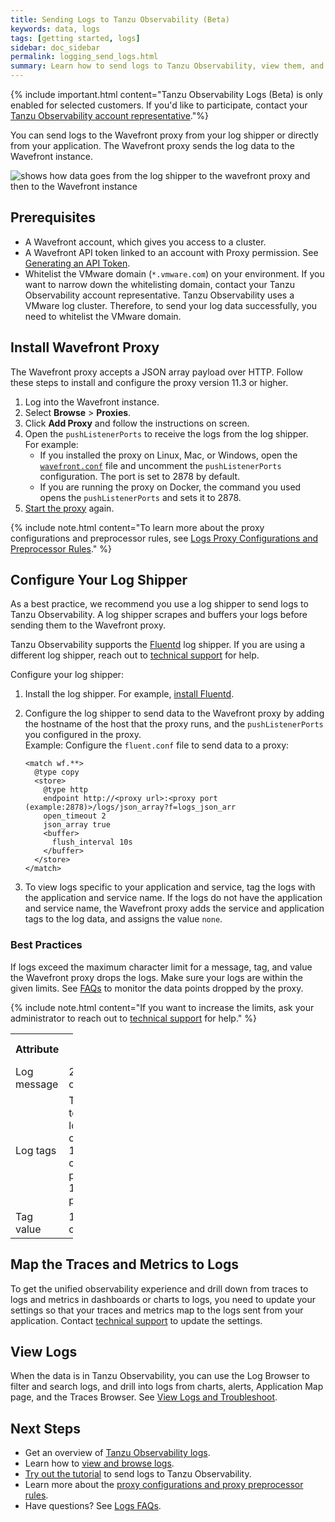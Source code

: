 ```yaml
---
title: Sending Logs to Tanzu Observability (Beta)
keywords: data, logs
tags: [getting started, logs]
sidebar: doc_sidebar
permalink: logging_send_logs.html
summary: Learn how to send logs to Tanzu Observability, view them, and make decisions from the logs data.
---
```


{% include important.html content="Tanzu Observability Logs (Beta) is only enabled for selected customers. If you'd like to participate, contact your [Tanzu Observability account representative](wavefront_support_feedback.html#support)."%}

You can send logs to the Wavefront proxy from your log shipper or directly from your application. The Wavefront proxy sends the log data to the Wavefront instance. 

![shows how data goes from the log shipper to the wavefront proxy and then to the Wavefront instance](images/logging_send_logs.png)

## Prerequisites

* A Wavefront account, which gives you access to a cluster. 
  <!--If you don’t have a cluster, [sign up for a free trial](https://tanzu.vmware.com/observability-trial).-->
* A Wavefront API token linked to an account with Proxy permission. See [Generating an API Token](wavefront_api.html#generating-an-api-token).
* Whitelist the VMware domain (`*.vmware.com`) on your environment. If you want to narrow down the whitelisting domain, contact your Tanzu Observability account representative.
  Tanzu Observability uses a VMware log cluster. Therefore, to send your log data successfully, you need to whitelist the VMware domain.

## Install Wavefront Proxy 

The Wavefront proxy accepts a JSON array payload over HTTP. Follow these steps to install and configure the proxy version 11.3 or higher.
1. Log into the Wavefront instance. 
1. Select **Browse** > **Proxies**. 
1. Click **Add Proxy** and follow the instructions on screen. 
1. Open the `pushListenerPorts` to receive the logs from the log shipper.
    <br/>For example:
    * If you installed the proxy on Linux, Mac, or Windows, open the [`wavefront.conf`](proxies_configuring.html#proxy-file-paths) file and uncomment the `pushListenerPorts` configuration. The port is set to 2878 by default.
    * If you are running the proxy on Docker, the command you used opens the `pushListenerPorts` and sets it to 2878.
1. [Start the proxy](proxies_installing.html#start-and-stop-a-proxy) again.

{% include note.html content="To learn more about the proxy configurations and preprocessor rules, see [Logs Proxy Configurations and Preprocessor Rules](logging_proxy_configurations.html)." %}

<!--
### Proxy Recommendations for Logs

When sending logs to the proxy we recommend the following:

* A standalone proxy cluster that only receives logs payloads.
* 2 CPUs
* 4 GB memory
* 2 instances of the proxy working behind a load balancer
* Add the following configurations:
    Example: 
    ```
      - name: JAVA_HEAP_USAGE
        value: 2G
      
      - name: JVM_USE_CONTAINER_OPTS
        value: "false"
    ```

-->

## Configure Your Log Shipper

As a best practice, we recommend you use a log shipper to send logs to Tanzu Observability. A log shipper scrapes and buffers your logs before sending them to the Wavefront proxy. 

Tanzu Observability supports the [Fluentd](https://docs.fluentd.org/) log shipper. If you are using a different log shipper, reach out to [technical support](https://docs.wavefront.com/wavefront_support_feedback.html#support) for help. 


Configure your log shipper:
  1. Install the log shipper. For example, [install Fluentd](https://docs.fluentd.org/installation).
  
  1. Configure the log shipper to send data to the Wavefront proxy by adding the hostname of the host that the proxy runs, and the `pushListenerPorts` you configured in the proxy.
  <br/>Example: Configure the `fluent.conf` file to send data to a proxy:
     
      ```
      <match wf.**>
        @type copy
        <store>
          @type http
          endpoint http://<proxy url>:<proxy port (example:2878)>/logs/json_array?f=logs_json_arr
          open_timeout 2
          json_array true
          <buffer>
            flush_interval 10s
          </buffer>
        </store>
      </match>
      ```
  1. To view logs specific to your application and service, tag the logs with the application and service name. If the logs do not have the application and service name, the Wavefront proxy adds the service and application tags to the log data, and assigns the value `none`. 
  
### Best Practices

If logs exceed the maximum character limit for a message, tag, and value the Wavefront proxy drops the logs. Make sure your logs are within the given limits. See [FAQs](logging_faq.html#how-do-i-track-data-blocked-by-the-wavefront-proxy) to monitor the data points dropped by the proxy.

{% include note.html content="If you want to increase the limits, ask your administrator to reach out to [technical support](https://docs.wavefront.com/wavefront_support_feedback.html#support) for help." %}

<table style="width: 100;">
  <tr>
    <th width="20%">
      Attribute
    </th>
    <th width="80%">
      Default Limit
    </th>
  </tr>
  <tr>
    <td>
      Log message
    </td>
    <td>
      20,000 characters
    </td>
  </tr>
  <tr>
    <td>
      Log tags
    </td>
    <td>
      Tags need to be of low cardinality. <br/>
      128 characters per tag.<br/>
      100 tags per log.
    </td>
  </tr>
  <tr>
    <td>
      Tag value
    </td>
    <td>
      128 characters
    </td>
  </tr>
</table>

## Map the Traces and Metrics to Logs

To get the unified observability experience and drill down from traces to logs and metrics in dashboards or charts to logs, you need to update your settings so that your traces and metrics map to the logs sent from your application. Contact [technical support](wavefront_support_feedback.html#support) to update the settings.

## View Logs 

When the data is in Tanzu Observability, you can use the Log Browser to filter and search logs, and drill into logs from charts, alerts, Application Map page, and the Traces Browser. See [View Logs and Troubleshoot](logging_overview.html#view-logs-and-troubleshoot).

## Next Steps

* Get an overview of [Tanzu Observability logs](logging_overview.html).
* Learn how to [view and browse logs](logging_log_browser.html).
* [Try out the tutorial](logging_kubernetes_tutorial.html) to send logs to Tanzu Observability.
* Learn more about the [proxy configurations and proxy preprocessor rules](logging_proxy_configurations.html).
* Have questions? See [Logs FAQs](logging_faq.html).
